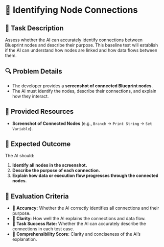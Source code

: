 # 🐛 Identifying Node Connections

## 📌 Task Description
Assess whether the AI can accurately identify connections between Blueprint nodes and describe their purpose. This baseline test will establish if the AI can understand how nodes are linked and how data flows between them.

## 🔍 Problem Details
- The developer provides a **screenshot of connected Blueprint nodes**.  
- The AI must identify the nodes, describe their connections, and explain how they interact.  

## 📁 Provided Resources
- **Screenshot of Connected Nodes** (e.g., `Branch` -> `Print String` -> `Set Variable`).  

## 🔨 Expected Outcome
The AI should:
1. **Identify all nodes in the screenshot.**  
2. **Describe the purpose of each connection.**  
3. **Explain how data or execution flow progresses through the connected nodes.**  

## 📐 Evaluation Criteria
- 📐 **Accuracy:** Whether the AI correctly identifies all connections and their purpose.  
- 📝 **Clarity:** How well the AI explains the connections and data flow.  
- 📌 **Task Success Rate:** Whether the AI can accurately describe the connections in each test case.  
- 💬 **Comprehensibility Score:** Clarity and conciseness of the AI’s explanation.  
